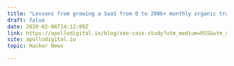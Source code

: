 ```yaml
---
title: "Lessons from growing a SaaS from 0 to 200k+ monthly organic traffic"
draft: false
date: 2020-02-06T14:12:09Z
link: https://apollodigital.io/blog/seo-case-study?utm_medium=RSS&utm_source=hune
site: apollodigital.io
topic: Hacker News  

---
```


